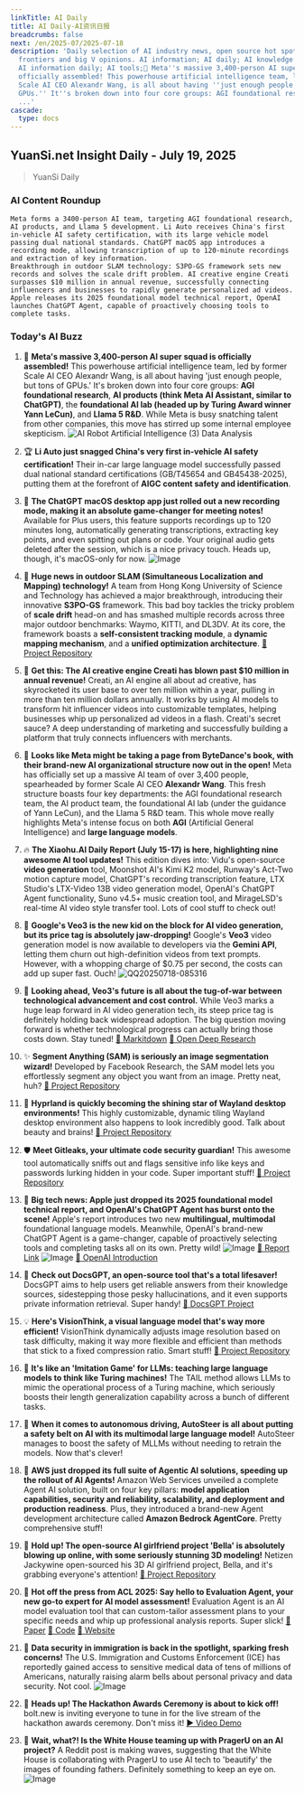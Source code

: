 ```yaml
---
linkTitle: AI Daily
title: AI Daily-AI资讯日报
breadcrumbs: false
next: /en/2025-07/2025-07-18
description: 'Daily selection of AI industry news, open source hot spots, academic
  frontiers and big V opinions. AI information; AI daily; AI knowledge base; AI tutorials;
  AI information daily; AI tools;💪 Meta''s massive 3,400-person AI super squad is
  officially assembled! This powerhouse artificial intelligence team, led by former
  Scale AI CEO Alexandr Wang, is all about having ''just enough people, but tons of
  GPUs.'' It''s broken down into four core groups: AGI foundational research, AI products
  ...'
cascade:
  type: docs
---
```

## YuanSi.net Insight Daily - July 19, 2025

> YuanSi Daily

### AI Content Roundup

```
Meta forms a 3400-person AI team, targeting AGI foundational research, AI products, and Llama 5 development. Li Auto receives China's first in-vehicle AI safety certification, with its large vehicle model passing dual national standards. ChatGPT macOS app introduces a recording mode, allowing transcription of up to 120-minute recordings and extraction of key information.
Breakthrough in outdoor SLAM technology: S3PO-GS framework sets new records and solves the scale drift problem. AI creative engine Creati surpasses $10 million in annual revenue, successfully connecting influencers and businesses to rapidly generate personalized ad videos.
Apple releases its 2025 foundational model technical report, OpenAI launches ChatGPT Agent, capable of proactively choosing tools to complete tasks.
```

### Today's AI Buzz

1. 💪 **Meta's massive 3,400-person AI super squad is officially assembled!** This powerhouse artificial intelligence team, led by former Scale AI CEO Alexandr Wang, is all about having 'just enough people, but tons of GPUs.' It's broken down into four core groups: **AGI foundational research**, **AI products (think Meta AI Assistant, similar to ChatGPT)**, the **foundational AI lab (headed up by Turing Award winner Yann LeCun)**, and **Llama 5 R&D**. While Meta is busy snatching talent from other companies, this move has stirred up some internal employee skepticism. ![AI Robot Artificial Intelligence (3) Data Analysis](https://pic.chinaz.com/picmap/202304251756311752_2.jpg)

2. 🏆 **Li Auto just snagged China's very first in-vehicle AI safety certification!** Their in-car large language model successfully passed dual national standard certifications (GB/T45654 and GB45438-2025), putting them at the forefront of **AIGC content safety and identification**.

3. 🚀 **The ChatGPT macOS desktop app just rolled out a new recording mode, making it an absolute game-changer for meeting notes!** Available for Plus users, this feature supports recordings up to 120 minutes long, automatically generating transcriptions, extracting key points, and even spitting out plans or code. Your original audio gets deleted after the session, which is a nice privacy touch. Heads up, though, it's macOS-only for now. ![Image](https://upload.chinaz.com/2025/0718/6388845217455632271325327.png)

4. 🤯 **Huge news in outdoor SLAM (Simultaneous Localization and Mapping) technology!** A team from Hong Kong University of Science and Technology has achieved a major breakthrough, introducing their innovative **S3PO-GS** framework. This bad boy tackles the tricky problem of **scale drift** head-on and has smashed multiple records across three major outdoor benchmarks: Waymo, KITTI, and DL3DV. At its core, the framework boasts a **self-consistent tracking module**, a **dynamic mapping mechanism**, and a **unified optimization architecture**. [🔗 Project Repository](https://github.com/3DAgentWorld/S3PO-GS)

5. 🤑 **Get this: The AI creative engine Creati has blown past $10 million in annual revenue!** Creati, an AI engine all about ad creative, has skyrocketed its user base to over ten million within a year, pulling in more than ten million dollars annually. It works by using AI models to transform hit influencer videos into customizable templates, helping businesses whip up personalized ad videos in a flash. Creati's secret sauce? A deep understanding of marketing and successfully building a platform that truly connects influencers with merchants.

6. 🧐 **Looks like Meta might be taking a page from ByteDance's book, with their brand-new AI organizational structure now out in the open!** Meta has officially set up a massive AI team of over 3,400 people, spearheaded by former Scale AI CEO **Alexandr Wang**. This fresh structure boasts four key departments: the AGI foundational research team, the AI product team, the foundational AI lab (under the guidance of Yann LeCun), and the Llama 5 R&D team. This whole move really highlights Meta's intense focus on both **AGI** (Artificial General Intelligence) and **large language models**.

7. 🔥 **The Xiaohu.AI Daily Report (July 15-17) is here, highlighting nine awesome AI tool updates!** This edition dives into: Vidu's open-source **video generation** tool, Moonshot AI's Kimi K2 model, Runway's Act-Two motion capture model, ChatGPT's recording transcription feature, LTX Studio's LTX-Video 13B video generation model, OpenAI's ChatGPT Agent functionality, Suno v4.5+ music creation tool, and MirageLSD's real-time AI video style transfer tool. Lots of cool stuff to check out!

8. 💸 **Google's Veo3 is the new kid on the block for AI video generation, but its price tag is absolutely jaw-dropping!** Google's **Veo3** video generation model is now available to developers via the **Gemini API**, letting them churn out high-definition videos from text prompts. However, with a whopping charge of $0.75 per second, the costs can add up super fast. Ouch! ![QQ20250718-085316](https://upload.chinaz.com/2025/0718/6388842560601069296867616.png)

9. 🧐 **Looking ahead, Veo3's future is all about the tug-of-war between technological advancement and cost control.** While Veo3 marks a huge leap forward in AI video generation tech, its steep price tag is definitely holding back widespread adoption. The big question moving forward is whether technological progress can actually bring those costs down. Stay tuned! [🔗 Markitdown](https://github.com/microsoft/markitdown) [🔗 Open Deep Research](https://github.com/langchain-ai/open_deep_research)

10. ✨ **Segment Anything (SAM) is seriously an image segmentation wizard!** Developed by Facebook Research, the SAM model lets you effortlessly segment any object you want from an image. Pretty neat, huh? [🔗 Project Repository](https://github.com/facebookresearch/segment-anything)

11. 🌟 **Hyprland is quickly becoming the shining star of Wayland desktop environments!** This highly customizable, dynamic tiling Wayland desktop environment also happens to look incredibly good. Talk about beauty and brains! [🔗 Project Repository](https://github.com/hyprwm/Hyprland)

12. 🛡️ **Meet Gitleaks, your ultimate code security guardian!** This awesome tool automatically sniffs out and flags sensitive info like keys and passwords lurking hidden in your code. Super important stuff! [🔗 Project Repository](https://github.com/gitleaks/gitleaks)

13. 🤯 **Big tech news: Apple just dropped its 2025 foundational model technical report, and OpenAI's ChatGPT Agent has burst onto the scene!** Apple's report introduces two new **multilingual, multimodal** foundational language models. Meanwhile, OpenAI's brand-new ChatGPT Agent is a game-changer, capable of proactively selecting tools and completing tasks all on its own. Pretty wild! ![Image](https://image.jiqizhixin.com/uploads/editor/8365f316-1bd2-4c6f-be8f-db2fb0022cf8/640.png) [🔗 Report Link](https://machinelearning.apple.com/research/apple-foundation-models-tech-report-2025) ![Image](https://image.jiqizhixin.com/uploads/editor/f29a1fbe-3dff-4897-98ba-84ebfb73f6c1/640.gif) [🔗 OpenAI Introduction](https://openai.com/index/introducing-chatgpt-agent/)

14. 🤩 **Check out DocsGPT, an open-source tool that's a total lifesaver!** DocsGPT aims to help users get reliable answers from their knowledge sources, sidestepping those pesky hallucinations, and it even supports private information retrieval. Super handy! [🔗 DocsGPT Project](https://github.com/arc53/DocsGPT)

15. 💡 **Here's VisionThink, a visual language model that's way more efficient!** VisionThink dynamically adjusts image resolution based on task difficulty, making it way more flexible and efficient than methods that stick to a fixed compression ratio. Smart stuff! [🔗 Project Repository](https://github.com/dvlab-research/VisionThink)

16. 🧠 **It's like an 'Imitation Game' for LLMs: teaching large language models to think like Turing machines!** The TAIL method allows LLMs to mimic the operational process of a Turing machine, which seriously boosts their length generalization capability across a bunch of different tasks.

17. 🚧 **When it comes to autonomous driving, AutoSteer is all about putting a safety belt on AI with its multimodal large language model!** AutoSteer manages to boost the safety of MLLMs without needing to retrain the models. Now that's clever!

18. 💨 **AWS just dropped its full suite of Agentic AI solutions, speeding up the rollout of AI Agents!** Amazon Web Services unveiled a complete Agent AI solution, built on four key pillars: **model application capabilities, security and reliability, scalability, and deployment and production readiness**. Plus, they introduced a brand-new Agent development architecture called **Amazon Bedrock AgentCore**. Pretty comprehensive stuff!

19. 💖 **Hold up! The open-source AI girlfriend project 'Bella' is absolutely blowing up online, with some seriously stunning 3D modeling!** Netizen Jackywine open-sourced his 3D AI girlfriend project, Bella, and it's grabbing everyone's attention! [🔗 Project Repository](https://github.com/Jackywine/Bella)

20. 🧪 **Hot off the press from ACL 2025: Say hello to Evaluation Agent, your new go-to expert for AI model assessment!** Evaluation Agent is an AI model evaluation tool that can custom-tailor assessment plans to your specific needs and whip up professional analysis reports. Super slick! [🔗 Paper](https://arxiv.org/abs/2412.09645) [🔗 Code](https://github.com/Vchitect/Evaluation-Agent) [🔗 Website](https://vchitect.github.io/Evaluation-Agent-project/)

21. 🚨 **Data security in immigration is back in the spotlight, sparking fresh concerns!** The U.S. Immigration and Customs Enforcement (ICE) has reportedly gained access to sensitive medical data of tens of millions of Americans, naturally raising alarm bells about personal privacy and data security. Not cool. ![Image](https://cdn4.cdn-telegram.org/file/OEWqIYIXOcEOUlIijFMNVc9tWLZP1Wct91NTECkNzMBPKbMQlFDWv5zsyWLa1DK7gXM2SmhR2_4tM271_Jz7PpkHNAubtOmMXmTBCRCY1xuhOhi9BUbGdWbaA6ebfZ-B9iuLeK4NQ5OdJ9dggxFOn6YEs3Ib254V08wF0kufZqJZXV0-NUHQjqAXpaM2txgITlXuKjkwKb21MeT_G29-f0u7yQ4Saoh-RlM4zF-eR1AWrckjxr8hEFWhZDKoJMyD-tysaSCKlLRfmtchJeQXogZG-hyk6MYNwfbauK87NlQVFJU4Flpv2YiELd_FzwWn-NHkPMfc41eBaFPTdn50w.jpg)

22. 🥳 **Heads up! The Hackathon Awards Ceremony is about to kick off!** bolt.new is inviting everyone to tune in for the live stream of the hackathon awards ceremony. Don't miss it! [▶️ Video Demo](https://video.twimg.com/amplify_video/1946268822316490752/vid/avc1/720x900/d0yyM2iBcc3_8Dbm.mp4?tag=14)

23. 🤔 **Wait, what?! Is the White House teaming up with PragerU on an AI project?** A Reddit post is making waves, suggesting that the White House is collaborating with PragerU to use AI tech to 'beautify' the images of founding fathers. Definitely something to keep an eye on. ![Image](https://external-preview.redd.it/bTV6eMvKLaPlZhjJZuSp6PdWZbQUtvx_L3DGTrFC-ok.png?width=640&crop=smart&auto=webp&s=9e5ac02ff917ccc5ef54008e539be361178fb64)